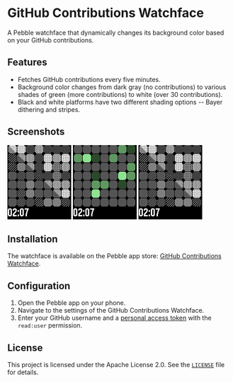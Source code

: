 # GitHub Contributions Watchface

A Pebble watchface that dynamically changes its background color based on your GitHub contributions.

## Features

- Fetches GitHub contributions every five minutes.
- Background color changes from dark gray (no contributions) to various shades of green (more contributions) to white (over 30 contributions).
- Black and white platforms have two different shading options -- Bayer dithering and stripes.

## Screenshots

![aplite](aplite.png)
![basalt](basalt.png)
![diorite](diorite.png)

## Installation

The watchface is available on the Pebble app store: [GitHub Contributions Watchface](https://apps.rebble.io/en_US/application/67ce34d2b7a0230391426cbe).

## Configuration

1. Open the Pebble app on your phone.
2. Navigate to the settings of the GitHub Contributions Watchface.
3. Enter your GitHub username and a [personal access token](https://github.com/settings/tokens) with the `read:user` permission.

## License

This project is licensed under the Apache License 2.0. See the [`LICENSE`](LICENSE) file for details.
